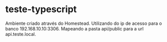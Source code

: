 # teste-typescript
Ambiente criado através do Homestead.
Utilizando do ip de acesso para o banco 192.168.10.10:3306.
Mapeando a pasta api/public para a url api.teste.local.
